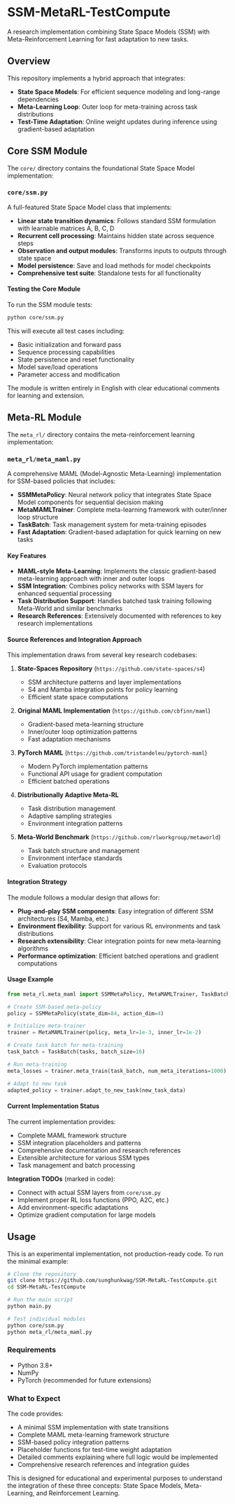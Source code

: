 # SSM-MetaRL-TestCompute

A research implementation combining State Space Models (SSM) with Meta-Reinforcement Learning for fast adaptation to new tasks.

## Overview

This repository implements a hybrid approach that integrates:
- **State Space Models**: For efficient sequence modeling and long-range dependencies
- **Meta-Learning Loop**: Outer loop for meta-training across task distributions
- **Test-Time Adaptation**: Online weight updates during inference using gradient-based adaptation

## Core SSM Module

The `core/` directory contains the foundational State Space Model implementation:

### `core/ssm.py`

A full-featured State Space Model class that implements:
- **Linear state transition dynamics**: Follows standard SSM formulation with learnable matrices A, B, C, D
- **Recurrent cell processing**: Maintains hidden state across sequence steps
- **Observation and output modules**: Transforms inputs to outputs through state space
- **Model persistence**: Save and load methods for model checkpoints
- **Comprehensive test suite**: Standalone tests for all functionality

#### Testing the Core Module

To run the SSM module tests:
```bash
python core/ssm.py
```

This will execute all test cases including:
- Basic initialization and forward pass
- Sequence processing capabilities
- State persistence and reset functionality
- Model save/load operations
- Parameter access and modification

The module is written entirely in English with clear educational comments for learning and extension.

## Meta-RL Module

The `meta_rl/` directory contains the meta-reinforcement learning implementation:

### `meta_rl/meta_maml.py`

A comprehensive MAML (Model-Agnostic Meta-Learning) implementation for SSM-based policies that includes:

- **SSMMetaPolicy**: Neural network policy that integrates State Space Model components for sequential decision making
- **MetaMAMLTrainer**: Complete meta-learning framework with outer/inner loop structure
- **TaskBatch**: Task management system for meta-training episodes
- **Fast Adaptation**: Gradient-based adaptation for quick learning on new tasks

#### Key Features

- **MAML-style Meta-Learning**: Implements the classic gradient-based meta-learning approach with inner and outer loops
- **SSM Integration**: Combines policy networks with SSM layers for enhanced sequential processing
- **Task Distribution Support**: Handles batched task training following Meta-World and similar benchmarks
- **Research References**: Extensively documented with references to key research implementations

#### Source References and Integration Approach

This implementation draws from several key research codebases:

1. **State-Spaces Repository** (`https://github.com/state-spaces/s4`)
   - SSM architecture patterns and layer implementations
   - S4 and Mamba integration points for policy learning
   - Efficient state space computations

2. **Original MAML Implementation** (`https://github.com/cbfinn/maml`)
   - Gradient-based meta-learning structure
   - Inner/outer loop optimization patterns
   - Fast adaptation mechanisms

3. **PyTorch MAML** (`https://github.com/tristandeleu/pytorch-maml`)
   - Modern PyTorch implementation patterns
   - Functional API usage for gradient computation
   - Efficient batched operations

4. **Distributionally Adaptive Meta-RL**
   - Task distribution management
   - Adaptive sampling strategies
   - Environment integration patterns

5. **Meta-World Benchmark** (`https://github.com/rlworkgroup/metaworld`)
   - Task batch structure and management
   - Environment interface standards
   - Evaluation protocols

#### Integration Strategy

The module follows a modular design that allows for:
- **Plug-and-play SSM components**: Easy integration of different SSM architectures (S4, Mamba, etc.)
- **Environment flexibility**: Support for various RL environments and task distributions
- **Research extensibility**: Clear integration points for new meta-learning algorithms
- **Performance optimization**: Efficient batched operations and gradient computations

#### Usage Example

```python
from meta_rl.meta_maml import SSMMetaPolicy, MetaMAMLTrainer, TaskBatch

# Create SSM-based meta-policy
policy = SSMMetaPolicy(state_dim=84, action_dim=4)

# Initialize meta-trainer
trainer = MetaMAMLTrainer(policy, meta_lr=1e-3, inner_lr=1e-2)

# Create task batch for meta-training
task_batch = TaskBatch(tasks, batch_size=16)

# Run meta-training
meta_losses = trainer.meta_train(task_batch, num_meta_iterations=1000)

# Adapt to new task
adapted_policy = trainer.adapt_to_new_task(new_task_data)
```

#### Current Implementation Status

The current implementation provides:
- Complete MAML framework structure
- SSM integration placeholders and patterns
- Comprehensive documentation and research references
- Extensible architecture for various SSM types
- Task management and batch processing

**Integration TODOs** (marked in code):
- Connect with actual SSM layers from `core/ssm.py`
- Implement proper RL loss functions (PPO, A2C, etc.)
- Add environment-specific adaptations
- Optimize gradient computation for large models

## Usage

This is an experimental implementation, not production-ready code. To run the minimal example:

```bash
# Clone the repository
git clone https://github.com/sunghunkwag/SSM-MetaRL-TestCompute.git
cd SSM-MetaRL-TestCompute

# Run the main script
python main.py

# Test individual modules
python core/ssm.py
python meta_rl/meta_maml.py
```

### Requirements

- Python 3.8+
- NumPy
- PyTorch (recommended for future extensions)

### What to Expect

The code provides:
- A minimal SSM implementation with state transitions
- Complete MAML meta-learning framework structure
- SSM-based policy integration patterns
- Placeholder functions for test-time weight adaptation
- Detailed comments explaining where full logic would be implemented
- Comprehensive research references and integration guides

This is designed for educational and experimental purposes to understand the integration of these three concepts: State Space Models, Meta-Learning, and Reinforcement Learning.
